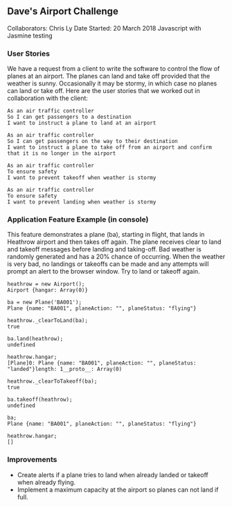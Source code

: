 ## Dave's Airport Challenge

Collaborators: Chris Ly
Date Started: 20 March 2018
Javascript with Jasmine testing

### User Stories

We have a request from a client to write the software to control the flow of planes at an airport. The planes can land and take off provided that the weather is sunny. Occasionally it may be stormy, in which case no planes can land or take off.  Here are the user stories that we worked out in collaboration with the client:

```
As an air traffic controller
So I can get passengers to a destination
I want to instruct a plane to land at an airport

As an air traffic controller
So I can get passengers on the way to their destination
I want to instruct a plane to take off from an airport and confirm that it is no longer in the airport

As an air traffic controller
To ensure safety
I want to prevent takeoff when weather is stormy

As an air traffic controller
To ensure safety
I want to prevent landing when weather is stormy
```

### Application Feature Example (in console)

This feature demonstrates a plane (ba), starting in flight, that lands in Heathrow airport and then takes off again. The plane receives clear to land and takeoff messages before landing and taking-off. Bad weather is randomly generated and has a 20% chance of occurring. When the weather is very bad, no landings or takeoffs can be made and any attempts will prompt an alert to the browser window. Try to land or takeoff again.

```
heathrow = new Airport();
Airport {hangar: Array(0)}

ba = new Plane('BA001');
Plane {name: "BA001", planeAction: "", planeStatus: "flying"}

heathrow._clearToLand(ba);
true

ba.land(heathrow);
undefined

heathrow.hangar;
[Plane]0: Plane {name: "BA001", planeAction: "", planeStatus: "landed"}length: 1__proto__: Array(0)

heathrow._clearToTakeoff(ba);
true

ba.takeoff(heathrow);
undefined

ba;
Plane {name: "BA001", planeAction: "", planeStatus: "flying"}

heathrow.hangar;
[]
```

### Improvements

* Create alerts if a plane tries to land when already landed or takeoff when already flying.
* Implement a maximum capacity at the airport so planes can not land if full.
